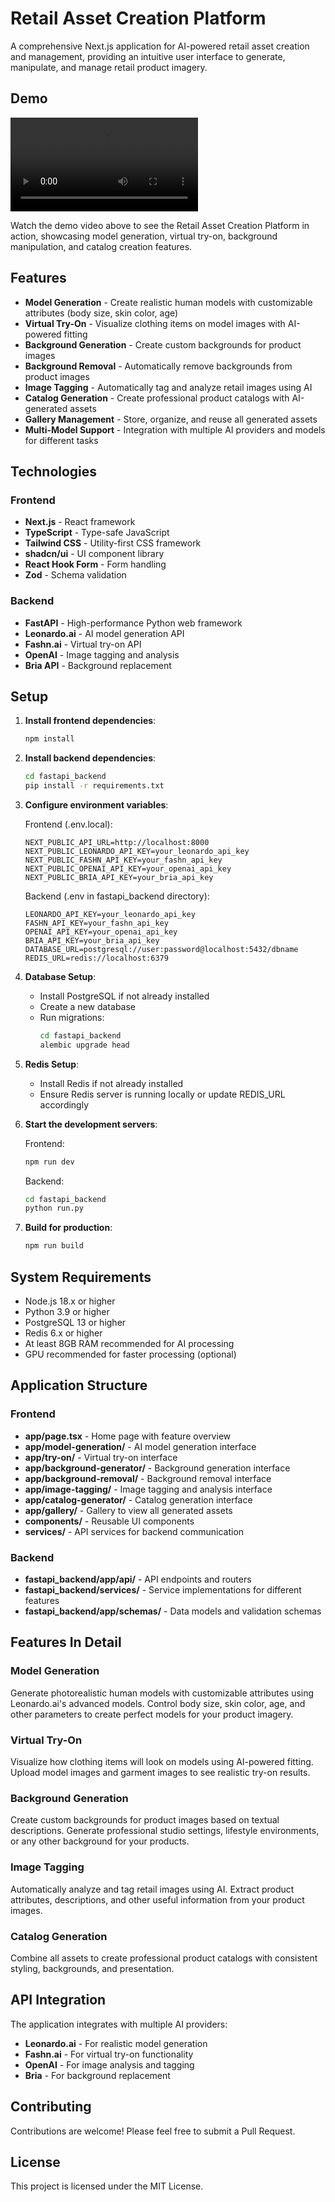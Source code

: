 # Retail Asset Creation Platform

A comprehensive Next.js application for AI-powered retail asset creation and management, providing an intuitive user interface to generate, manipulate, and manage retail product imagery.

## Demo
<video src="./demo/1e692cf3-a2c3-d687-9267-8808294fdaa7_custom.mp4" controls></video>

Watch the demo video above to see the Retail Asset Creation Platform in action, showcasing model generation, virtual try-on, background manipulation, and catalog creation features.

## Features

- **Model Generation** - Create realistic human models with customizable attributes (body size, skin color, age)
- **Virtual Try-On** - Visualize clothing items on model images with AI-powered fitting
- **Background Generation** - Create custom backgrounds for product images
- **Background Removal** - Automatically remove backgrounds from product images
- **Image Tagging** - Automatically tag and analyze retail images using AI
- **Catalog Generation** - Create professional product catalogs with AI-generated assets
- **Gallery Management** - Store, organize, and reuse all generated assets
- **Multi-Model Support** - Integration with multiple AI providers and models for different tasks

## Technologies

### Frontend
- **Next.js** - React framework
- **TypeScript** - Type-safe JavaScript
- **Tailwind CSS** - Utility-first CSS framework
- **shadcn/ui** - UI component library
- **React Hook Form** - Form handling
- **Zod** - Schema validation

### Backend
- **FastAPI** - High-performance Python web framework
- **Leonardo.ai** - AI model generation API 
- **Fashn.ai** - Virtual try-on API
- **OpenAI** - Image tagging and analysis
- **Bria API** - Background replacement

## Setup

1. **Install frontend dependencies**:
   ```bash
   npm install
   ```

2. **Install backend dependencies**:
   ```bash
   cd fastapi_backend
   pip install -r requirements.txt
   ```

3. **Configure environment variables**:
   
   Frontend (.env.local):
   ```plaintext
   NEXT_PUBLIC_API_URL=http://localhost:8000
   NEXT_PUBLIC_LEONARDO_API_KEY=your_leonardo_api_key
   NEXT_PUBLIC_FASHN_API_KEY=your_fashn_api_key
   NEXT_PUBLIC_OPENAI_API_KEY=your_openai_api_key
   NEXT_PUBLIC_BRIA_API_KEY=your_bria_api_key
   ```
   
   Backend (.env in fastapi_backend directory):
   ```plaintext
   LEONARDO_API_KEY=your_leonardo_api_key
   FASHN_API_KEY=your_fashn_api_key
   OPENAI_API_KEY=your_openai_api_key
   BRIA_API_KEY=your_bria_api_key
   DATABASE_URL=postgresql://user:password@localhost:5432/dbname
   REDIS_URL=redis://localhost:6379
   ```

4. **Database Setup**:
   - Install PostgreSQL if not already installed
   - Create a new database
   - Run migrations:
     ```bash
     cd fastapi_backend
     alembic upgrade head
     ```

5. **Redis Setup**:
   - Install Redis if not already installed
   - Ensure Redis server is running locally or update REDIS_URL accordingly

6. **Start the development servers**:
   
   Frontend:
   ```bash
   npm run dev
   ```
   
   Backend:
   ```bash
   cd fastapi_backend
   python run.py
   ```

7. **Build for production**:
   ```bash
   npm run build
   ```

## System Requirements

- Node.js 18.x or higher
- Python 3.9 or higher
- PostgreSQL 13 or higher
- Redis 6.x or higher
- At least 8GB RAM recommended for AI processing
- GPU recommended for faster processing (optional)

## Application Structure

### Frontend
- **app/page.tsx** - Home page with feature overview
- **app/model-generation/** - AI model generation interface
- **app/try-on/** - Virtual try-on interface
- **app/background-generator/** - Background generation interface
- **app/background-removal/** - Background removal interface
- **app/image-tagging/** - Image tagging and analysis interface
- **app/catalog-generator/** - Catalog generation interface
- **app/gallery/** - Gallery to view all generated assets
- **components/** - Reusable UI components
- **services/** - API services for backend communication

### Backend
- **fastapi_backend/app/api/** - API endpoints and routers
- **fastapi_backend/services/** - Service implementations for different features
- **fastapi_backend/app/schemas/** - Data models and validation schemas

## Features In Detail

### Model Generation
Generate photorealistic human models with customizable attributes using Leonardo.ai's advanced models. Control body size, skin color, age, and other parameters to create perfect models for your product imagery.

### Virtual Try-On
Visualize how clothing items will look on models using AI-powered fitting. Upload model images and garment images to see realistic try-on results.

### Background Generation
Create custom backgrounds for product images based on textual descriptions. Generate professional studio settings, lifestyle environments, or any other background for your products.

### Image Tagging
Automatically analyze and tag retail images using AI. Extract product attributes, descriptions, and other useful information from your product images.

### Catalog Generation
Combine all assets to create professional product catalogs with consistent styling, backgrounds, and presentation.

## API Integration

The application integrates with multiple AI providers:

- **Leonardo.ai** - For realistic model generation
- **Fashn.ai** - For virtual try-on functionality
- **OpenAI** - For image analysis and tagging
- **Bria** - For background replacement

## Contributing

Contributions are welcome! Please feel free to submit a Pull Request.

## License

This project is licensed under the MIT License.
